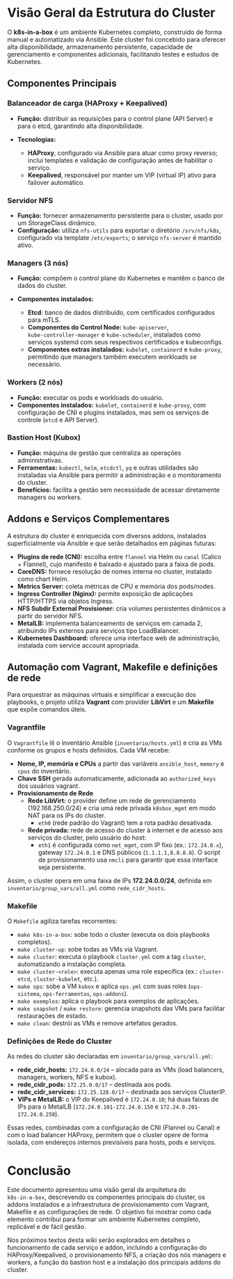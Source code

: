 # Visão Geral da Estrutura do Cluster

O **k8s‑in‑a‑box** é um ambiente Kubernetes completo, construído de forma manual e automatizado via Ansible. Este cluster foi concebido para oferecer alta disponibilidade, armazenamento persistente, capacidade de gerenciamento e componentes adicionais, facilitando testes e estudos de Kubernetes.

## Componentes Principais

### Balanceador de carga (HAProxy + Keepalived)

* **Função:** distribuir as requisições para o control plane (API Server) e para o etcd, garantindo alta disponibilidade.
* **Tecnologias:**

  * **HAProxy**, configurado via Ansible para atuar como proxy reverso; inclui templates e validação de configuração antes de habilitar o serviço.
  * **Keepalived**, responsável por manter um VIP (virtual IP) ativo para failover automático.

### Servidor NFS

* **Função:** fornecer armazenamento persistente para o cluster, usado por um StorageClass dinâmico.
* **Configuração:** utiliza `nfs-utils` para exportar o diretório `/srv/nfs/k8s`, configurado via template `/etc/exports`; o serviço `nfs-server` é mantido ativo.

### Managers (3 nós)

* **Função:** compõem o control plane do Kubernetes e mantêm o banco de dados do cluster.
* **Componentes instalados:**

  * **Etcd**: banco de dados distribuído, com certificados configurados para mTLS.
  * **Componentes do Control Node:** `kube‑apiserver`, `kube‑controller‑manager` e `kube‑scheduler`, instalados como serviços systemd com seus respectivos certificados e kubeconfigs.
  * **Componentes extras instalados:** `kubelet`, `containerd` e `kube‑proxy`, permitindo que managers também executem workloads se necessário.

### Workers (2 nós)

* **Função:** executar os pods e workloads do usuário.
* **Componentes instalados:** `kubelet`, `containerd` e `kube‑proxy`, com configuração de CNI e plugins instalados, mas sem os serviços de controle (`etcd` e API Server).

### Bastion Host (Kubox)

* **Função:** máquina de gestão que centraliza as operações administrativas.
* **Ferramentas:** `kubectl`, `helm`, `etcdctl`, `yq` e outras utilidades são instaladas via Ansible para permitir a administração e o monitoramento do cluster.
* **Benefícios:** facilita a gestão sem necessidade de acessar diretamente managers ou workers.

## Addons e Serviços Complementares

A estrutura do cluster é enriquecida com diversos addons, instalados superficialmente via Ansible e que serão detalhados em páginas futuras:

* **Plugins de rede (CNI):** escolha entre `flannel` via Helm ou `canal` (Calico + Flannel), cujo manifesto é baixado e ajustado para a faixa de pods.
* **CoreDNS:** fornece resolução de nomes interna no cluster, instalado como chart Helm.
* **Metrics Server:** coleta métricas de CPU e memória dos pods/nodes.
* **Ingress Controller (Nginx):** permite exposição de aplicações HTTP/HTTPS via objetos Ingress.
* **NFS Subdir External Provisioner:** cria volumes persistentes dinâmicos a partir do servidor NFS.
* **MetalLB:** implementa balanceamento de serviços em camada 2, atribuindo IPs externos para serviços tipo LoadBalancer.
* **Kubernetes Dashboard:** oferece uma interface web de administração, instalada com service account apropriada.

## Automação com Vagrant, Makefile e definições de rede

Para orquestrar as máquinas virtuais e simplificar a execução dos playbooks, o projeto utiliza **Vagrant** com provider **LibVirt** e um **Makefile** que expõe comandos úteis.

### Vagrantfile

O `Vagrantfile` lê o inventário Ansible (`inventario/hosts.yml`) e cria as VMs conforme os grupos e hosts definidos. Cada VM recebe:

* **Nome, IP, memória e CPUs** a partir das variáveis `ansible_host`, `memory` e `cpus` do inventário.
* **Chave SSH** gerada automaticamente, adicionada ao `authorized_keys` dos usuários vagrant.
* **Provisionamento de Rede**
    * **Rede LibVirt:** o provider define um rede de gerenciamento (192.168.250.0/24) e cria uma rede privada `k8sbox_mgmt` em modo NAT para os IPs do cluster.
        * `eth0` (rede padrão do Vagrant) tem a rota padrão desativada.
    * **Rede privada:** rede de acesso do cluster à internet e de acesso aos serviços do cluster, pelo usuário do host:
        * `eth1` é configurada como `net_mgmt`, com IP fixo (ex.: `172.24.0.x`), gateway `172.24.0.1` e DNS públicos (`1.1.1.1,8.8.8.8`). O script de provisionamento usa `nmcli` para garantir que essa interface seja persistente.

Assim, o cluster opera em uma faixa de IPs **172.24.0.0/24**, definida em `inventario/group_vars/all.yml` como `rede_cidr_hosts`.

### Makefile

O `Makefile` agiliza tarefas recorrentes:

* `make k8s-in-a-box`: sobe todo o cluster (executa os dois playbooks completos).
* `make cluster-up`: sobe todas as VMs via Vagrant.
* `make cluster`: executa o playbook `cluster.yml` com a tag `cluster`, automatizando a instalação completa.
* `make cluster-<role>`: executa apenas uma role específica (ex.: `cluster-etcd`, `cluster-kubelet`, etc.).
* `make ops`: sobe a VM `kubox` e aplica `ops.yml` com suas roles (`ops-sistema`, `ops-ferramentas`, `ops-addons`).
* `make exemplos`: aplica o playbook para exemplos de aplicações.
* `make snapshot` / `make restore`: gerencia snapshots das VMs para facilitar restaurações de estado.
* `make clean`: destrói as VMs e remove artefatos gerados.

### Definições de Rede do Cluster

As redes do cluster são declaradas em `inventario/group_vars/all.yml`:

* **rede_cidr_hosts:** `172.24.0.0/24` – alocada para as VMs (load balancers, managers, workers, NFS e kubox).
* **rede_cidr_pods:** `172.25.0.0/17` – destinada aos pods.
* **rede_cidr_services:** `172.25.128.0/17` – destinada aos serviços ClusterIP.
* **VIPs e MetalLB:** o VIP do Keepalived é `172.24.0.10`; há duas faixas de IPs para o MetalLB (`172.24.0.101-172.24.0.150` e `172.24.0.201-172.24.0.250`).

Essas redes, combinadas com a configuração de CNI (Flannel ou Canal) e com o load balancer HAProxy, permitem que o cluster opere de forma isolada, com endereços internos previsíveis para hosts, pods e serviços.

# Conclusão

Este documento apresentou uma visão geral da arquitetura do `k8s‑in‑a‑box`, descrevendo os componentes principais do cluster, os addons instalados e a infraestrutura de provisionamento com Vagrant, Makefile e as configurações de rede. O objetivo foi mostrar como cada elemento contribui para formar um ambiente Kubernetes completo, replicável e de fácil gestão.

Nos próximos textos desta wiki serão explorados em detalhes o funcionamento de cada serviço e addon, incluindo a configuração do HAProxy/Keepalived, o provisionamento NFS, a criação dos nós managers e workers, a função do bastion host e a instalação dos principais addons do cluster.